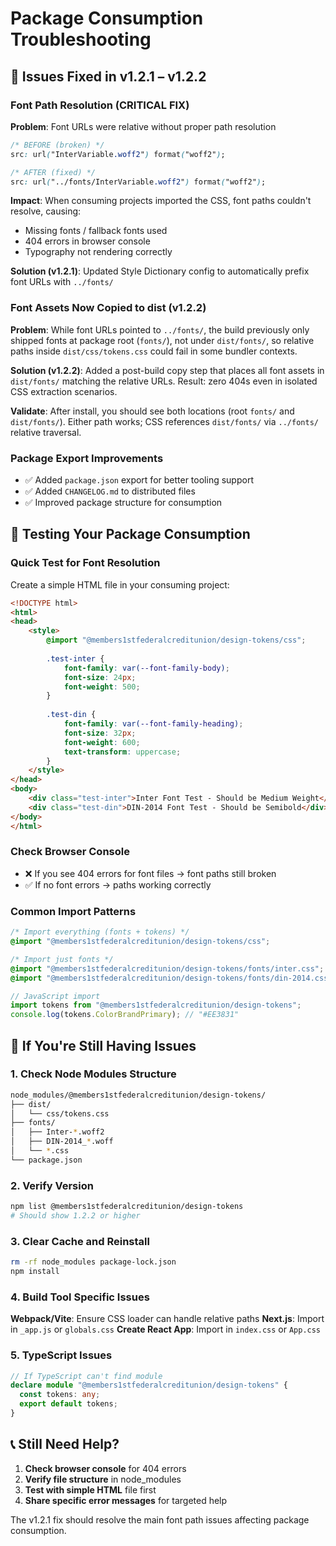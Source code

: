 # Package Consumption Troubleshooting

## 🚨 Issues Fixed in v1.2.1 – v1.2.2

### **Font Path Resolution (CRITICAL FIX)**
**Problem**: Font URLs were relative without proper path resolution
```css
/* BEFORE (broken) */
src: url("InterVariable.woff2") format("woff2");

/* AFTER (fixed) */
src: url("../fonts/InterVariable.woff2") format("woff2");
```

**Impact**: When consuming projects imported the CSS, font paths couldn't resolve, causing:
- Missing fonts / fallback fonts used
- 404 errors in browser console
- Typography not rendering correctly

**Solution (v1.2.1)**: Updated Style Dictionary config to automatically prefix font URLs with `../fonts/`

### **Font Assets Now Copied to dist (v1.2.2)**
**Problem**: While font URLs pointed to `../fonts/`, the build previously only shipped fonts at package root (`fonts/`), not under `dist/fonts/`, so relative paths inside `dist/css/tokens.css` could fail in some bundler contexts.

**Solution (v1.2.2)**: Added a post-build copy step that places all font assets in `dist/fonts/` matching the relative URLs. Result: zero 404s even in isolated CSS extraction scenarios.

**Validate**: After install, you should see both locations (root `fonts/` and `dist/fonts/`). Either path works; CSS references `dist/fonts/` via `../fonts/` relative traversal.

### **Package Export Improvements**
- ✅ Added `package.json` export for better tooling support
- ✅ Added `CHANGELOG.md` to distributed files
- ✅ Improved package structure for consumption

## 🧪 Testing Your Package Consumption

### **Quick Test for Font Resolution**

Create a simple HTML file in your consuming project:

```html
<!DOCTYPE html>
<html>
<head>
    <style>
        @import "@members1stfederalcreditunion/design-tokens/css";
        
        .test-inter {
            font-family: var(--font-family-body);
            font-size: 24px;
            font-weight: 500;
        }
        
        .test-din {
            font-family: var(--font-family-heading);
            font-size: 32px;
            font-weight: 600;
            text-transform: uppercase;
        }
    </style>
</head>
<body>
    <div class="test-inter">Inter Font Test - Should be Medium Weight</div>
    <div class="test-din">DIN-2014 Font Test - Should be Semibold</div>
</body>
</html>
```

### **Check Browser Console**
- ❌ If you see 404 errors for font files → font paths still broken
- ✅ If no font errors → paths working correctly

### **Common Import Patterns**

```css
/* Import everything (fonts + tokens) */
@import "@members1stfederalcreditunion/design-tokens/css";

/* Import just fonts */
@import "@members1stfederalcreditunion/design-tokens/fonts/inter.css";
@import "@members1stfederalcreditunion/design-tokens/fonts/din-2014.css";
```

```javascript
// JavaScript import
import tokens from "@members1stfederalcreditunion/design-tokens";
console.log(tokens.ColorBrandPrimary); // "#EE3831"
```

## 🔧 If You're Still Having Issues

### **1. Check Node Modules Structure**
```bash
node_modules/@members1stfederalcreditunion/design-tokens/
├── dist/
│   └── css/tokens.css
├── fonts/
│   ├── Inter-*.woff2
│   ├── DIN-2014_*.woff
│   └── *.css
└── package.json
```

### **2. Verify Version**
```bash
npm list @members1stfederalcreditunion/design-tokens
# Should show 1.2.2 or higher
```

### **3. Clear Cache and Reinstall**
```bash
rm -rf node_modules package-lock.json
npm install
```

### **4. Build Tool Specific Issues**

**Webpack/Vite**: Ensure CSS loader can handle relative paths
**Next.js**: Import in `_app.js` or `globals.css`
**Create React App**: Import in `index.css` or `App.css`

### **5. TypeScript Issues**
```typescript
// If TypeScript can't find module
declare module "@members1stfederalcreditunion/design-tokens" {
  const tokens: any;
  export default tokens;
}
```

## 📞 Still Need Help?

1. **Check browser console** for 404 errors
2. **Verify file structure** in node_modules
3. **Test with simple HTML** file first
4. **Share specific error messages** for targeted help

The v1.2.1 fix should resolve the main font path issues affecting package consumption.
